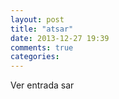 ```yaml
---
layout: post
title: "atsar"
date: 2013-12-27 19:39
comments: true
categories: 
---
```

Ver entrada sar

